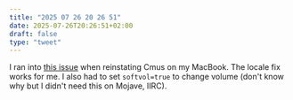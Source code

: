 ```yaml
---
title: "2025 07 26 20 26 51"
date: 2025-07-26T20:26:51+02:00
draft: false
type: "tweet"
---
```

I ran into [this issue](https://github.com/cmus/cmus/issues/1421) when reinstating Cmus on my MacBook. The locale fix works for me. I also had to set `softvol=true` to change volume (don't know why but I didn't need this on Mojave, IIRC).
